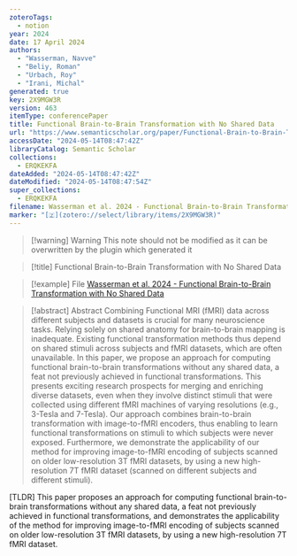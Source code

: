 ```yaml
---
zoteroTags:
  - notion
year: 2024
date: 17 April 2024
authors:
  - "Wasserman, Navve"
  - "Beliy, Roman"
  - "Urbach, Roy"
  - "Irani, Michal"
generated: true
key: 2X9MGW3R
version: 463
itemType: conferencePaper
title: Functional Brain-to-Brain Transformation with No Shared Data
url: "https://www.semanticscholar.org/paper/Functional-Brain-to-Brain-Transformation-with-No-Wasserman-Beliy/b4aa934ef66817f71a33c1c97925ea8b2c1c9c74"
accessDate: "2024-05-14T08:47:42Z"
libraryCatalog: Semantic Scholar
collections:
  - ERQKEKFA
dateAdded: "2024-05-14T08:47:42Z"
dateModified: "2024-05-14T08:47:54Z"
super_collections:
  - ERQKEKFA
filename: Wasserman et al. 2024 - Functional Brain-to-Brain Transformation with No Shared Data
marker: "[🇿](zotero://select/library/items/2X9MGW3R)"
---
```


>[!warning] Warning
> This note should not be modified as it can be overwritten by the plugin which generated it

> [!title] Functional Brain-to-Brain Transformation with No Shared Data

> [!example] File
> [Wasserman et al. 2024 - Functional Brain-to-Brain Transformation with No Shared Data](Wasserman%20et%20al.%202024%20-%20Functional%20Brain-to-Brain%20Transformation%20with%20No%20Shared%20Data.pdf)

> [!abstract] Abstract
> Combining Functional MRI (fMRI) data across different subjects and datasets is crucial for many neuroscience tasks. Relying solely on shared anatomy for brain-to-brain mapping is inadequate. Existing functional transformation methods thus depend on shared stimuli across subjects and fMRI datasets, which are often unavailable. In this paper, we propose an approach for computing functional brain-to-brain transformations without any shared data, a feat not previously achieved in functional transformations. This presents exciting research prospects for merging and enriching diverse datasets, even when they involve distinct stimuli that were collected using different fMRI machines of varying resolutions (e.g., 3-Tesla and 7-Tesla). Our approach combines brain-to-brain transformation with image-to-fMRI encoders, thus enabling to learn functional transformations on stimuli to which subjects were never exposed. Furthermore, we demonstrate the applicability of our method for improving image-to-fMRI encoding of subjects scanned on older low-resolution 3T fMRI datasets, by using a new high-resolution 7T fMRI dataset (scanned on different subjects and different stimuli).

[TLDR] This paper proposes an approach for computing functional brain-to-brain transformations without any shared data, a feat not previously achieved in functional transformations, and demonstrates the applicability of the method for improving image-to-fMRI encoding of subjects scanned on older low-resolution 3T fMRI datasets, by using a new high-resolution 7T fMRI dataset.

